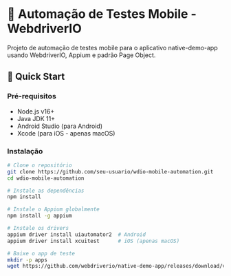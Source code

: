 # 📱 Automação de Testes Mobile - WebdriverIO

Projeto de automação de testes mobile para o aplicativo native-demo-app usando WebdriverIO, Appium e padrão Page Object.

## 🚀 Quick Start

### Pré-requisitos
- Node.js v16+
- Java JDK 11+
- Android Studio (para Android)
- Xcode (para iOS - apenas macOS)

### Instalação

```bash
# Clone o repositório
git clone https://github.com/seu-usuario/wdio-mobile-automation.git
cd wdio-mobile-automation

# Instale as dependências
npm install

# Instale o Appium globalmente
npm install -g appium

# Instale os drivers
appium driver install uiautomator2  # Android
appium driver install xcuitest      # iOS (apenas macOS)

# Baixe o app de teste
mkdir -p apps
wget https://github.com/webdriverio/native-demo-app/releases/download/v1.0.8/Android-NativeDemoApp-0.4.0.apk -P apps/
